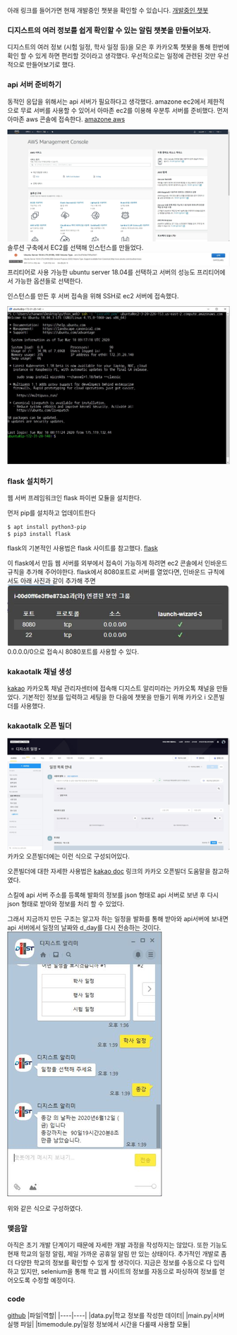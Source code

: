 아래 링크를 들어가면 현재 개발중인 챗봇을 확인할 수 있습니다.
[개발중인 챗봇](http://pf.kakao.com/_BYKzxb)
### 디지스트의 여러 정보를 쉽게 확인할 수 있는 알림 챗봇을 만들어보자.
디지스트의 여러 정보 (시험 일정, 학사 일정 등)을 모은 후 카카오톡 챗봇을 통해 한번에 확인 할 수 있게 하면 편리할 것이라고 생각했다.
우선적으로는 일정에 관련된 것만 우선적으로 만들어보기로 했다.

### api 서버 준비하기
동적인 응답을 위해서는 api 서버가 필요하다고 생각했다. amazone ec2에서 제한적으로 무료 서버를 사용할 수 있어서 아마존 ec2를 이용해 우분투 서버를 준비했다.
먼저 아마존 aws 콘솔에 접속한다.
[amazone aws](https://ap-northeast-2.console.aws.amazon.com/console/home?region=ap-northeast-2)

![1](https://github.com/chanwoo99/board/blob/master/_posts/2020-03-12-1/1.JPG?raw=true)
솔루션 구축에서 EC2를 선택해 인스턴스를 만들었다.
![1](https://github.com/chanwoo99/board/blob/master/_posts/2020-03-12-1/2.JPG?raw=true)
프리티어로 사용 가능한 ubuntu server 18.04를 선택하고 서버의 성능도 프리티어에서 가능한 옵션들로 선택한다.

인스턴스를 만든 후 서버 접속을 위해 SSH로 ec2 서버에 접속했다.

![1](https://github.com/chanwoo99/board/blob/master/_posts/2020-03-10-1/1.JPG?raw=true)

### flask 설치하기
웹 서버 프레임워크인 flask 파이썬 모듈을 설치한다.

먼저 pip를 설치하고 업데이트한다
```
$ apt install python3-pip
$ pip3 install flask
```
flask의 기본적인 사용법은 flask 사이트를 참고했다.
[flask](https://palletsprojects.com/p/flask/)

이 flask에서 만듬 웹 서버를 외부에서 접속이 가능하게 하려면 ec2 콘솔에서 인바운드 규칙을 추가해 주어야한다.
flask에서 8080포트로 서버를 열었다면, 인바운드 규칙에서도 아래 사진과 같이 추가해 주면
![1](https://github.com/chanwoo99/board/blob/master/_posts/2020-03-12-1/5.JPG?raw=true)
0.0.0.0/0으로 접속시 8080포트를 사용할 수 있다.

### kakaotalk 채널 생성
[kakao](https://center-pf.kakao.com)
카카오톡 채널 관리자센터에 접속해 디지스트 알리미라는 카카오톡 채널을 만들었다.
기본적인 정보를 입력하고 세팅을 한 다음에 챗봇을 만들기 위해 카카오 i 오픈빌더를 사용했다.

### kakaotalk 오픈 빌더
![1](https://github.com/chanwoo99/board/blob/master/_posts/2020-03-12-1/3.JPG?raw=true)
카카오 오픈빌더에는 이런 식으로 구성되어있다.

오픈빌더에 대한 자세한 사용법은
[kakao doc](https://i.kakao.com/docs/getting-started-overview#%EC%98%A4%ED%94%88%EB%B9%8C%EB%8D%94-%EC%86%8C%EA%B0%9C)
링크의 카카오 오픈빌더 도움말을 참고하였다.

스킬에 api 서버 주소를 등록해 발화의 정보를 json 형태로 api 서버로 보낸 후 다시 json 형태로 받아와 정보를 처리 할 수 있었다.

그래서 지금까지 만든 구조는 알고자 하는 일정을 발화를 통해 받아와 api서버에 보내면 api 서버에서 일정의 날짜와 d_day를 다시 전송하는 것이다.
![1](https://github.com/chanwoo99/board/blob/master/_posts/2020-03-12-1/4.JPG?raw=true)

위와 같은 식으로 구성하였다.

### 맺음말
아직은 초기 개발 단계이기 때문에 자세한 개발 과정을 작성하지는 않았다.
또한 기능도 현재 학교의 일정 알림, 제일 가까운 공휴일 알림 만 있는 상태이다.
추가적인 개발로 좀 더 다양한 학교의 정보를 확인할 수 있게 할 생각이다.
지금은 정보를 수동으로 다 입력하고 있지만, selenium을 통해 학교 웹 사이트의 정보를 자동으로 파싱하여 정보를 얻어오도록 수정할 예정이다.

### code
[github](https://github.com/chanwoo99/dgist_chatbot)
|파일|역할|
|----|----|
|data.py|학교 정보를 작성한 데이터|
|main.py|서버 실행 파일|
|timemodule.py|일정 정보에서 시간을 다룰때 사용할 모듈|
